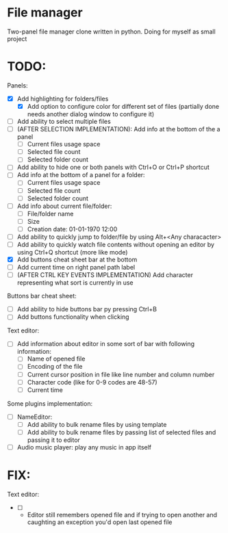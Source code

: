 # File manager
Two-panel file manager clone written in python. Doing for myself as small project

# TODO:  
  Panels:
  - [x] Add highlighting for folders/files
    - [x] Add option to configure color for different set of files (partially done needs another dialog window to configure it)
  - [ ] Add ability to select multiple files
  - [ ] (AFTER SELECTION IMPLEMENTATION): Add info at the bottom of the a panel
    - [ ] Current files usage space
    - [ ] Selected file count
    - [ ] Selected folder count
  - [ ] Add ability to hide one or both panels with Ctrl+O or Ctrl+P shortcut
  - [ ] Add info at the bottom of a panel for a folder:
    - [ ] Current files usage space
    - [ ] Selected file count
    - [ ] Selected folder count    
  - [ ] Add info about current file/folder:
    - [ ] File/folder name
    - [ ] Size
    - [ ] Creation date: 01-01-1970 12:00
  - [ ] Add ability to quickly jump to folder/file by using Alt+\<Any characacter\>
  - [ ] Add ability to quickly watch file contents without opening an editor by using Ctrl+Q shortcut (more like mode)
  - [x] Add buttons cheat sheet bar at the bottom
  - [ ] Add current time on right panel path label
  - [ ] (AFTER CTRL KEY EVENTS IMPLEMENTATION) Add character representing what sort is currently in use

  Buttons bar cheat sheet:
  - [ ] Add ability to hide buttons bar py pressing Ctrl+B
  - [ ] Add buttons functionality when clicking
  
  Text editor:  
  - [ ] Add information about editor in some sort of bar with following information:
    - [ ] Name of opened file
    - [ ] Encoding of the file
    - [ ] Current cursor position in file like line number and column number
    - [ ] Character code (like for 0-9 codes are 48-57)
    - [ ] Current time
           
  Some plugins implementation:
  - [ ] NameEditor:
    - [ ] Add ability to bulk rename files by using template
    - [ ] Add ability to bulk rename files by passing list of selected files and passing it to editor       
  - [ ] Audio music player: play any music in app itself
  
# FIX:
  Text editor:
  - [ ] - Editor still remembers opened file and if trying to open another and caughting an exception you'd open last opened file
